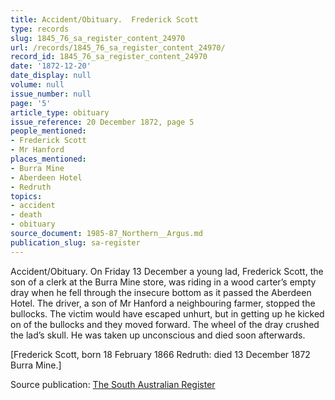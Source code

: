 ```yaml
---
title: Accident/Obituary.  Frederick Scott
type: records
slug: 1845_76_sa_register_content_24970
url: /records/1845_76_sa_register_content_24970/
record_id: 1845_76_sa_register_content_24970
date: '1872-12-20'
date_display: null
volume: null
issue_number: null
page: '5'
article_type: obituary
issue_reference: 20 December 1872, page 5
people_mentioned:
- Frederick Scott
- Mr Hanford
places_mentioned:
- Burra Mine
- Aberdeen Hotel
- Redruth
topics:
- accident
- death
- obituary
source_document: 1985-87_Northern__Argus.md
publication_slug: sa-register
---
```


Accident/Obituary.  On Friday 13 December a young lad, Frederick Scott, the son of a clerk at the Burra Mine store, was riding in a wood carter’s empty dray when he fell through the insecure bottom as it passed the Aberdeen Hotel.  The driver, a son of Mr Hanford a neighbouring farmer, stopped the bullocks.  The victim would have escaped unhurt, but in getting up he kicked on of the bullocks and they moved forward.  The wheel of the dray crushed the lad’s skull. He was taken up unconscious and died soon afterwards.

[Frederick Scott, born 18 February 1866 Redruth: died 13 December 1872 Burra Mine.]

Source publication: [The South Australian Register](/publications/sa-register/)
